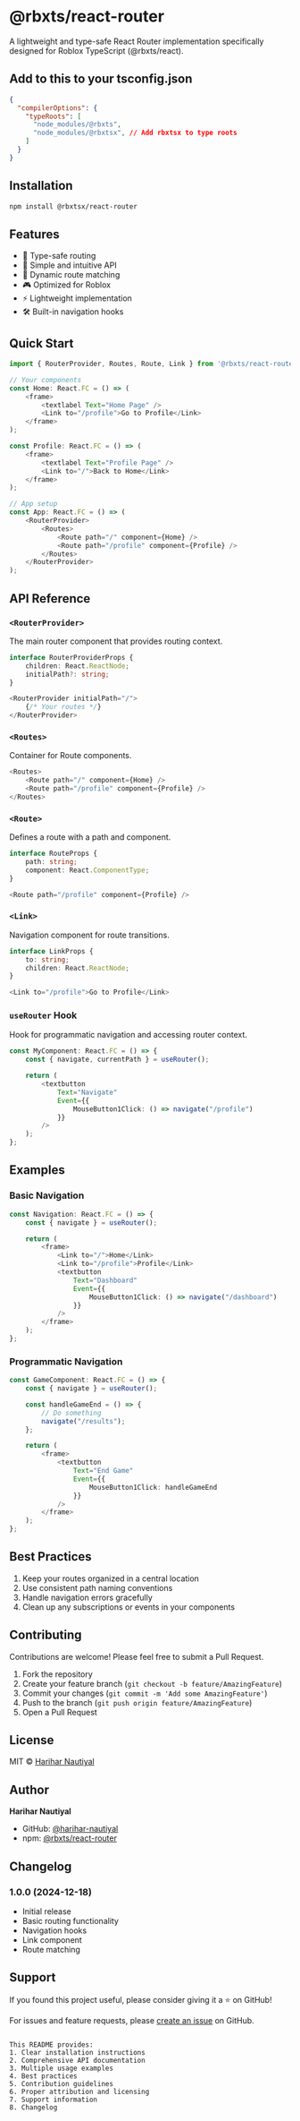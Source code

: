 # @rbxts/react-router

A lightweight and type-safe React Router implementation specifically designed for Roblox TypeScript (@rbxts/react).

## Add to this to your tsconfig.json

```json
{
  "compilerOptions": {
    "typeRoots": [
      "node_modules/@rbxts",
      "node_modules/@rbxtsx", // Add rbxtsx to type roots
    ]
  }
}

```

## Installation

```bash
npm install @rbxtsx/react-router
```

## Features

- 🎯 Type-safe routing
- 🚀 Simple and intuitive API
- 🔄 Dynamic route matching
- 🎮 Optimized for Roblox
- ⚡ Lightweight implementation
- 🛠️ Built-in navigation hooks

## Quick Start

```typescript
import { RouterProvider, Routes, Route, Link } from '@rbxts/react-router';

// Your components
const Home: React.FC = () => (
    <frame>
        <textlabel Text="Home Page" />
        <Link to="/profile">Go to Profile</Link>
    </frame>
);

const Profile: React.FC = () => (
    <frame>
        <textlabel Text="Profile Page" />
        <Link to="/">Back to Home</Link>
    </frame>
);

// App setup
const App: React.FC = () => (
    <RouterProvider>
        <Routes>
            <Route path="/" component={Home} />
            <Route path="/profile" component={Profile} />
        </Routes>
    </RouterProvider>
);
```

## API Reference

### `<RouterProvider>`
The main router component that provides routing context.

```typescript
interface RouterProviderProps {
    children: React.ReactNode;
    initialPath?: string;
}

<RouterProvider initialPath="/">
    {/* Your routes */}
</RouterProvider>
```

### `<Routes>`
Container for Route components.

```typescript
<Routes>
    <Route path="/" component={Home} />
    <Route path="/profile" component={Profile} />
</Routes>
```

### `<Route>`
Defines a route with a path and component.

```typescript
interface RouteProps {
    path: string;
    component: React.ComponentType;
}

<Route path="/profile" component={Profile} />
```

### `<Link>`
Navigation component for route transitions.

```typescript
interface LinkProps {
    to: string;
    children: React.ReactNode;
}

<Link to="/profile">Go to Profile</Link>
```

### `useRouter` Hook
Hook for programmatic navigation and accessing router context.

```typescript
const MyComponent: React.FC = () => {
    const { navigate, currentPath } = useRouter();

    return (
        <textbutton 
            Text="Navigate"
            Event={{
                MouseButton1Click: () => navigate("/profile")
            }}
        />
    );
};
```

## Examples

### Basic Navigation
```typescript
const Navigation: React.FC = () => {
    const { navigate } = useRouter();

    return (
        <frame>
            <Link to="/">Home</Link>
            <Link to="/profile">Profile</Link>
            <textbutton 
                Text="Dashboard"
                Event={{
                    MouseButton1Click: () => navigate("/dashboard")
                }}
            />
        </frame>
    );
};
```

### Programmatic Navigation
```typescript
const GameComponent: React.FC = () => {
    const { navigate } = useRouter();

    const handleGameEnd = () => {
        // Do something
        navigate("/results");
    };

    return (
        <frame>
            <textbutton 
                Text="End Game"
                Event={{
                    MouseButton1Click: handleGameEnd
                }}
            />
        </frame>
    );
};
```

## Best Practices

1. Keep your routes organized in a central location
2. Use consistent path naming conventions
3. Handle navigation errors gracefully
4. Clean up any subscriptions or events in your components

## Contributing

Contributions are welcome! Please feel free to submit a Pull Request.

1. Fork the repository
2. Create your feature branch (`git checkout -b feature/AmazingFeature`)
3. Commit your changes (`git commit -m 'Add some AmazingFeature'`)
4. Push to the branch (`git push origin feature/AmazingFeature`)
5. Open a Pull Request

## License

MIT © [Harihar Nautiyal](https://github.com/harihar-nautiyal)

## Author

**Harihar Nautiyal**
- GitHub: [@harihar-nautiyal](https://github.com/harihar-nautiyal)
- npm: [@rbxts/react-router](https://www.npmjs.com/package/@rbxts/react-router)

## Changelog

### 1.0.0 (2024-12-18)
- Initial release
- Basic routing functionality
- Navigation hooks
- Link component
- Route matching

## Support

If you found this project useful, please consider giving it a ⭐️ on GitHub!

For issues and feature requests, please [create an issue](https://github.com/harihar-nautiyal/rbxts-react-router/issues) on GitHub.
```

This README provides:
1. Clear installation instructions
2. Comprehensive API documentation
3. Multiple usage examples
4. Best practices
5. Contribution guidelines
6. Proper attribution and licensing
7. Support information
8. Changelog
